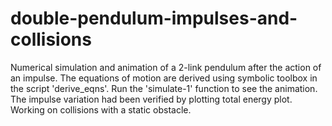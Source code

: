 # double-pendulum-impulses-and-collisions
Numerical simulation and animation of a 2-link pendulum after the action of an impulse.
 The equations of motion are derived using symbolic toolbox in the script 'derive_eqns'.
 Run the 'simulate-1' function to see the animation.
 The impulse variation had been verified by plotting total energy plot.
Working on collisions with a static obstacle.
